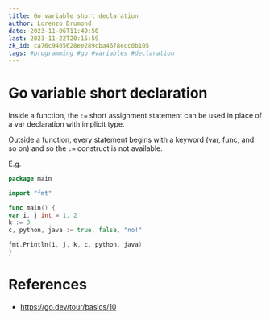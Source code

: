 ```yaml
---
title: Go variable short declaration
author: Lorenzo Drumond
date: 2023-11-06T11:49:50
last: 2023-11-22T20:15:59
zk_id: ca76c9405628ee289cba4678ecc0b105
tags: #programming #go #variables #declaration
---
```



# Go variable short declaration
Inside a function, the `:=` short assignment statement can be
used in place of a var declaration with implicit type.

Outside a function, every statement begins with a keyword
(var, func, and so on) and so the `:=` construct is not available.

E.g.
```go
package main

import "fmt"

func main() {
var i, j int = 1, 2
k := 3
c, python, java := true, false, "no!"

fmt.Println(i, j, k, c, python, java)
}
```

# References
- https://go.dev/tour/basics/10
